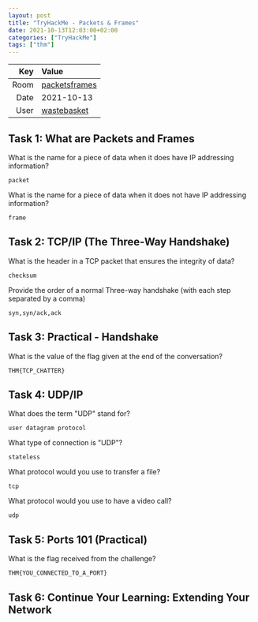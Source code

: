 ```yaml
---
layout: post
title: "TryHackMe - Packets & Frames"
date: 2021-10-13T12:03:00+02:00
categories: ["TryHackMe"]
tags: ["thm"]
---
```


| Key   | Value 
| ----: | :--------
| Room  | [packetsframes](https://tryhackme.com/room/packetsframes)
| Date  | 2021-10-13
| User  | [wastebasket](https://tryhackme.com/p/wastebasket)

## Task 1: What are Packets and Frames

What is the name for a piece of data when it does have IP addressing information?

`packet`

What is the name for a piece of data when it does not have IP addressing information?

`frame`

## Task 2: TCP/IP (The Three-Way Handshake) 

What is the header in a TCP packet that ensures the integrity of data?

`checksum`

Provide the order of a normal Three-way handshake (with each step separated by a comma)

`syn,syn/ack,ack`

## Task 3: Practical - Handshake 

What is the value of the flag given at the end of the conversation? 

`THM{TCP_CHATTER}`

## Task 4: UDP/IP 

What does the term "UDP" stand for?

`user datagram protocol`

What type of connection is "UDP"?

`stateless`

What protocol would you use to transfer a file?

`tcp`

What protocol would you use to have a video call?

`udp`

## Task 5: Ports 101 (Practical) 

What is the flag received from the challenge? 

`THM{YOU_CONNECTED_TO_A_PORT}`

## Task 6: Continue Your Learning: Extending Your Network 
